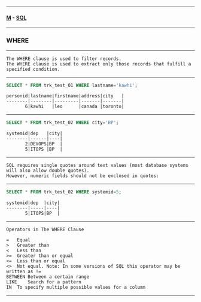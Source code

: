 
---

#### [M](https://github.com/ttltrk/TTT/blob/master/menu.md) - [SQL](https://github.com/ttltrk/TTT/blob/master/SQL/SQL.md)

---

### WHERE

---

```
The WHERE clause is used to filter records.
The WHERE clause is used to extract only those records that fulfill a specified condition.
```

---

```sql
SELECT * FROM trk_test_01 WHERE lastname='kawhi';
```

```
personid|lastname|firstname|address|city   |
--------|--------|---------|-------|-------|
       6|kawhi   |leo      |canada |toronto|
```

---

```sql
SELECT * FROM trk_test_02 WHERE city='BP';
```

```
systemid|dep   |city|
--------|------|----|
       2|DEVOPS|BP  |
       5|ITOPS |BP  |
```

---

```
SQL requires single quotes around text values (most database systems will also allow double quotes).
However, numeric fields should not be enclosed in quotes:
```

---

```sql
SELECT * FROM trk_test_02 WHERE systemid=5;
```

```
systemid|dep  |city|
--------|-----|----|
       5|ITOPS|BP  |
```

---

```
Operators in The WHERE Clause

=	Equal
>	Greater than
<	Less than
>=	Greater than or equal
<=	Less than or equal
<>	Not equal. Note: In some versions of SQL this operator may be written as !=
BETWEEN	Between a certain range
LIKE	Search for a pattern
IN	To specify multiple possible values for a column
```

---
